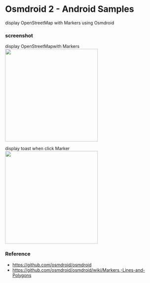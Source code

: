Osmdroid 2 - Android Samples
===============

display OpenStreetMap with Markers using Osmdroid <br/>

### screenshot <br/>
display  OpenStreetMapwith Markers <br/>
<image src="https://raw.githubusercontent.com/ohwada/Android_Samples/master/Osmdroid2/screenshot/osmdroid2_markers.png" width="300" /><br/>

display  toast when click Marker <br/>
<image src="https://raw.githubusercontent.com/ohwada/Android_Samples/master/Osmdroid2/screenshot/osmdroid2_click.png" width="300" /><br/>

### Reference <br/>
- https://github.com/osmdroid/osmdroid<br/>
- https://github.com/osmdroid/osmdroid/wiki/Markers,-Lines-and-Polygons<br/>
